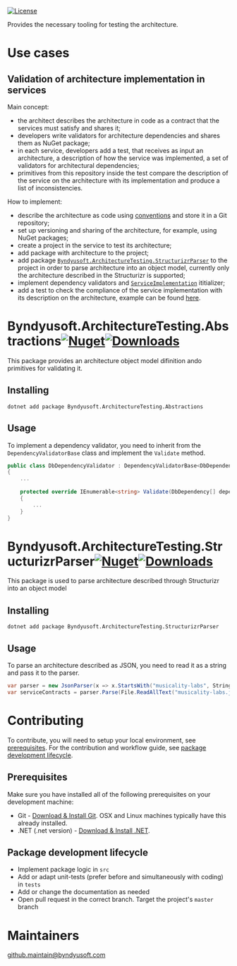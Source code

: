 [![License](https://img.shields.io/badge/License-Apache--2.0-blue.svg)](https://opensource.org/licenses/Apache-2.0)

Provides the necessary tooling for testing the architecture.

# Use cases

## Validation of architecture implementation in services

Main concept:
- the architect describes the architecture in code as a contract that the services must satisfy and shares it;
- developers write validators for architecture dependencies and shares them as NuGet package;
- in each service, developers add a test, that receives as input an architecture, a description of how the service was implemented, a set of validators for architectural dependencies;
- primitives from this repository inside the test compare the description of the service on the architecture with its implementation and produce a list of inconsistencies.

How to implement:
- describe the architecture as code using [conventions](docs/aac-conventions.md) and store it in a Git repository;
- set up versioning and sharing of the architecture, for example, using NuGet packages;
- create a project in the service to test its architecture;
- add package with architecture to the project; 
- add package [<code>Byndyusoft.ArchitectureTesting.StructurizrParser</code>](#byndyusoftarchitecturetestingstructurizrparser) to the project in order to parse architecture into an object model, currently only the architecture described in the Structurizr is supported;
- implement dependency validators and [<code>ServiceImplementation</code>](src/Abstractions/ServiceImplementations/ServiceImplementation.cs) ititializer;
- add a test to check the compliance of the service implementation with its description on the architecture, example can be found [here](examples/Api.Tests/ArchitectureImplementationTest.cs).

# Byndyusoft.ArchitectureTesting.Abstractions[![Nuget](https://img.shields.io/nuget/v/Byndyusoft.ArchitectureTesting.Abstractions.svg)](https://www.nuget.org/packages/Byndyusoft.ArchitectureTesting.Abstractions/)[![Downloads](https://img.shields.io/nuget/dt/Byndyusoft.ArchitectureTesting.Abstractions.svg)](https://www.nuget.org/packages/Byndyusoft.ArchitectureTesting.Abstractions/)

This package provides an architecture object model difinition ando primitives for validating it.

## Installing

```shell
dotnet add package Byndyusoft.ArchitectureTesting.Abstractions
```

## Usage

To implement a dependency validator, you need to inherit from the `DependencyValidatorBase` class and implement the `Validate` method.

```csharp
public class DbDependencyValidator : DependencyValidatorBase<DbDependency>
{
    ...
	 
	protected override IEnumerable<string> Validate(DbDependency[] dependencies, ServiceImplementation serviceImplementation)
	{
		...
	}
}
```

# Byndyusoft.ArchitectureTesting.StructurizrParser[![Nuget](https://img.shields.io/nuget/v/Byndyusoft.ArchitectureTesting.StructurizrParser.svg)](https://www.nuget.org/packages/Byndyusoft.ArchitectureTesting.StructurizrParser/)[![Downloads](https://img.shields.io/nuget/dt/Byndyusoft.ArchitectureTesting.StructurizrParser.svg)](https://www.nuget.org/packages/Byndyusoft.ArchitectureTesting.StructurizrParser/)

This package is used to parse architecture described through Structurizr into an object model

## Installing

```shell
dotnet add package Byndyusoft.ArchitectureTesting.StructurizrParser
```

## Usage

To parse an architecture described as JSON, you need to read it as a string and pass it to the parser.

```csharp
var parser = new JsonParser(x => x.StartsWith("musicality-labs", StringComparison.InvariantCultureIgnoreCase));
var serviceContracts = parser.Parse(File.ReadAllText("musicality-labs.json"));
```

# Contributing

To contribute, you will need to setup your local environment, see [prerequisites](#prerequisites). For the contribution and workflow guide, see [package development lifecycle](#package-development-lifecycle).

## Prerequisites

Make sure you have installed all of the following prerequisites on your development machine:

- Git - [Download & Install Git](https://git-scm.com/downloads). OSX and Linux machines typically have this already installed.
- .NET (.net version) - [Download & Install .NET](https://dotnet.microsoft.com/en-us/download/dotnet/).

## Package development lifecycle

- Implement package logic in `src`
- Add or adapt unit-tests (prefer before and simultaneously with coding) in `tests`
- Add or change the documentation as needed
- Open pull request in the correct branch. Target the project's `master` branch

# Maintainers
[github.maintain@byndyusoft.com](mailto:github.maintain@byndyusoft.com)

